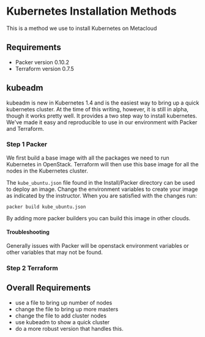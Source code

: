 # Kubernetes Installation Methods 

This is a method we use to install Kubernetes on Metacloud

## Requirements
* Packer version 0.10.2
* Terraform version 0.7.5

## kubeadm 
kubeadm is new in Kubernetes 1.4 and is the easiest way to bring up a quick kubernetes cluster.  At the time of this writing, however, it is still in alpha, though it works pretty well.  It provides a two step way to install kubernetes.  We've made it easy and reproducible to use in our environment with Packer and Terraform. 


### Step 1 Packer

We first build a base image with all the packages we need to run Kubernetes in OpenStack.  Terraform will then use this base image for all the nodes in the Kubernetes cluster.

The ```kube_ubuntu.json``` file found in the Install/Packer directory can be used to deploy an image.  Change the environment variables to create your image as indicated by the instructor.  When you are satisfied with the changes run: 

```
packer build kube_ubuntu.json
```
By adding more packer builders you can build this image in other clouds.  

#### Troubleshooting

Generally issues with Packer will be openstack environment variables or other variables that may not be found.  

### Step 2 Terraform


## Overall Requirements

* use a file to bring up number of nodes
* change the file to bring up more masters
* change the file to add cluster nodes
* use kubeadm to show a quick cluster
* do a more robust version that handles this. 
